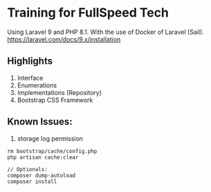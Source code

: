 # Training for FullSpeed Tech
Using Laravel 9 and PHP 8.1. With the use of Docker of Laravel (Sail).
https://laravel.com/docs/9.x/installation

## Highlights
1. Interface
2. Enumerations
3. Implementations (Repository)
4. Bootstrap CSS Framework

## Known Issues:
1. storage log permission
```
rm bootstrap/cache/config.php
php artisan cache:clear

// Optionals:
composer dump-autoload
composer install
```
